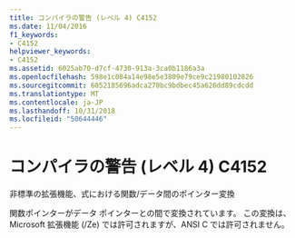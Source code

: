 ```yaml
---
title: コンパイラの警告 (レベル 4) C4152
ms.date: 11/04/2016
f1_keywords:
- C4152
helpviewer_keywords:
- C4152
ms.assetid: 6025ab70-d7cf-4730-913a-3ca0b1186a3a
ms.openlocfilehash: 598e1c084a14e98e5e3809e79ce9c21980102826
ms.sourcegitcommit: 6052185696adca270bc9bdbec45a626dd89cdcdd
ms.translationtype: MT
ms.contentlocale: ja-JP
ms.lasthandoff: 10/31/2018
ms.locfileid: "50644446"
---
```

# <a name="compiler-warning-level-4-c4152"></a>コンパイラの警告 (レベル 4) C4152

非標準の拡張機能、式における関数/データ間のポインター変換

関数ポインターがデータ ポインターとの間で変換されています。 この変換は、Microsoft 拡張機能 (/Ze) では許可されますが、ANSI C では許可されません。